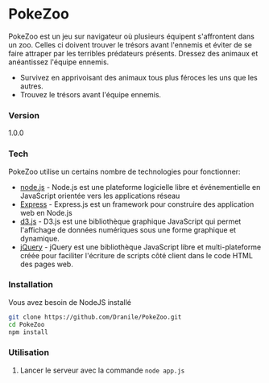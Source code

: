 # PokeZoo
PokeZoo est un jeu sur navigateur où plusieurs équipent s'affrontent dans un zoo. Celles ci doivent trouver le trésors avant l'ennemis et éviter de se faire attraper par les terribles prédateurs présents. Dressez des animaux et anéantissez l'équipe ennemis.
* Survivez en apprivoisant des animaux tous plus féroces les uns que les autres.
* Trouvez le trésors avant l'équipe ennemis.

### Version
1.0.0
### Tech
PokeZoo utilise un certains nombre de technologies pour fonctionner:

* [node.js] - Node.js est une plateforme logicielle libre et événementielle en JavaScript orientée vers les applications réseau
* [Express] - Express.js est un framework pour construire des application web en Node.js
* [d3.js] - D3.js est une bibliothèque graphique JavaScript qui permet l'affichage de données numériques sous une forme graphique et dynamique.
* [jQuery] - jQuery est une bibliothèque JavaScript libre et multi-plateforme créée pour faciliter l'écriture de scripts côté client dans le code HTML des pages web.

### Installation
Vous avez besoin de NodeJS installé

```sh
git clone https://github.com/Dranile/PokeZoo.git
cd PokeZoo
npm install
```

### Utilisation
1. Lancer le serveur avec la commande `node app.js`

   [node.js]: <http://nodejs.org>
   [jQuery]: <http://jquery.com>
   [express]: <http://expressjs.com>
   [d3.js]: <https://d3js.org/>
